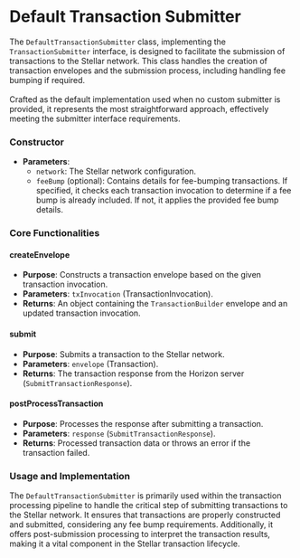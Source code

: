 # Default Transaction Submitter

The `DefaultTransactionSubmitter` class, implementing the `TransactionSubmitter` interface, is designed to facilitate the submission of transactions to the Stellar network. This class handles the creation of transaction envelopes and the submission process, including handling fee bumping if required.\
\
Crafted as the default implementation used when no custom submitter is provided, it represents the most straightforward approach, effectively meeting the submitter interface requirements.

### Constructor

* **Parameters**:
  * `network`: The Stellar network configuration.
  * `feeBump` (optional): Contains details for fee-bumping transactions. If specified, it checks each transaction invocation to determine if a fee bump is already included. If not, it applies the provided fee bump details.

### Core Functionalities

#### createEnvelope

* **Purpose**: Constructs a transaction envelope based on the given transaction invocation.
* **Parameters**: `txInvocation` (TransactionInvocation).
* **Returns**: An object containing the `TransactionBuilder` envelope and an updated transaction invocation.

#### submit

* **Purpose**: Submits a transaction to the Stellar network.
* **Parameters**: `envelope` (Transaction).
* **Returns**: The transaction response from the Horizon server (`SubmitTransactionResponse`).

#### postProcessTransaction

* **Purpose**: Processes the response after submitting a transaction.
* **Parameters**: `response` (`SubmitTransactionResponse`).
* **Returns**: Processed transaction data or throws an error if the transaction failed.

### Usage and Implementation

The `DefaultTransactionSubmitter` is primarily used within the transaction processing pipeline to handle the critical step of submitting transactions to the Stellar network. It ensures that transactions are properly constructed and submitted, considering any fee bump requirements. Additionally, it offers post-submission processing to interpret the transaction results, making it a vital component in the Stellar transaction lifecycle.
